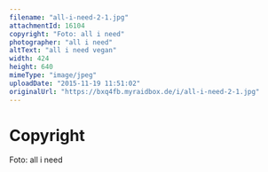 ```yaml
---
filename: "all-i-need-2-1.jpg"
attachmentId: 16104
copyright: "Foto: all i need"
photographer: "all i need"
altText: "all i need vegan"
width: 424
height: 640
mimeType: "image/jpeg"
uploadDate: "2015-11-19 11:51:02"
originalUrl: "https://bxq4fb.myraidbox.de/i/all-i-need-2-1.jpg"
---
```


# Copyright

Foto: all i need
